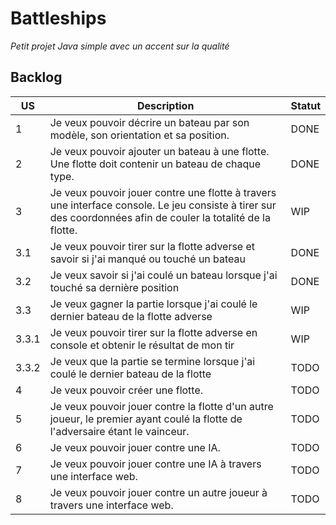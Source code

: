 
# Battleships
*Petit projet Java simple avec un accent sur la qualité*

## Backlog
| US | Description | Statut |
| --------- | ---------- | ----------- |
| 1 | Je veux pouvoir décrire un bateau par son modèle, son orientation et sa position. | DONE |
| 2 | Je veux pouvoir ajouter un bateau à une flotte. Une flotte doit contenir un bateau de chaque type. | DONE |
| 3 | Je veux pouvoir jouer contre une flotte à travers une interface console. Le jeu consiste à tirer sur des coordonnées afin de couler la totalité de la flotte. | WIP |
| 3.1 | Je veux pouvoir tirer sur la flotte adverse et savoir si j'ai manqué ou touché un bateau | DONE |
| 3.2 | Je veux savoir si j'ai coulé un bateau lorsque j'ai touché sa dernière position | DONE |
| 3.3 | Je veux gagner la partie lorsque j'ai coulé le dernier bateau de la flotte adverse | WIP |
| 3.3.1 | Je veux pouvoir tirer sur la flotte adverse en console et obtenir le résultat de mon tir | WIP |
| 3.3.2 | Je veux que la partie se termine lorsque j'ai coulé le dernier bateau de la flotte | TODO |
| 4 | Je veux pouvoir créer une flotte. | TODO |
| 5 | Je veux pouvoir jouer contre la flotte d'un autre joueur, le premier ayant coulé la flotte de l'adversaire étant le vainceur. | TODO |
| 6 | Je veux pouvoir jouer contre une IA. | TODO |
| 7 | Je veux pouvoir jouer contre une IA à travers une interface web. | TODO |
| 8 | Je veux pouvoir jouer contre un autre joueur à travers une interface web. | TODO |
